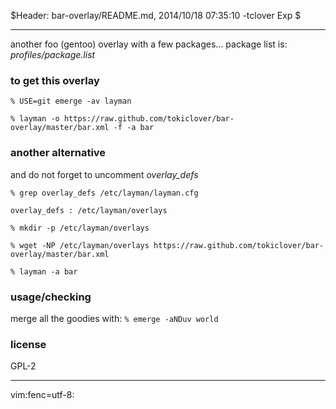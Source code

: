 $Header: bar-overlay/README.md, 2014/10/18 07:35:10 -tclover Exp $

---

another foo (gentoo) overlay with a few packages...
package list is: *profiles/package.list*

### to get this overlay

    % USE=git emerge -av layman

    % layman -o https://raw.github.com/tokiclover/bar-overlay/master/bar.xml -f -a bar

### another alternative

and do not forget to uncomment *overlay_defs*

    % grep overlay_defs /etc/layman/layman.cfg

    overlay_defs : /etc/layman/overlays

    % mkdir -p /etc/layman/overlays

    % wget -NP /etc/layman/overlays https://raw.github.com/tokiclover/bar-overlay/master/bar.xml

    % layman -a bar

### usage/checking

merge all the goodies with: `% emerge -aNDuv world`

### license

GPL-2

---

vim:fenc=utf-8:
